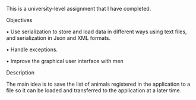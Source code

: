 This is a university-level assignment that I have completed.

Objectives

• Use serialization to store and load data in different ways using text files, and serialization in Json and XML formats.

• Handle exceptions.

• Improve the graphical user interface with men

Description

The main idea is to save the list of animals registered in the application to a file so it can be
loaded and transferred to the application at a later time.
